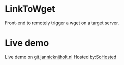 # LinkToWget
Front-end to remotely trigger a wget on a target server.

# Live demo
Live demo on [git.jannicknijholt.nl](https://git.jannicknijholt.nl/linktowget/index.php)
Hosted by:[SoHosted](https://www.sohosted.com)
